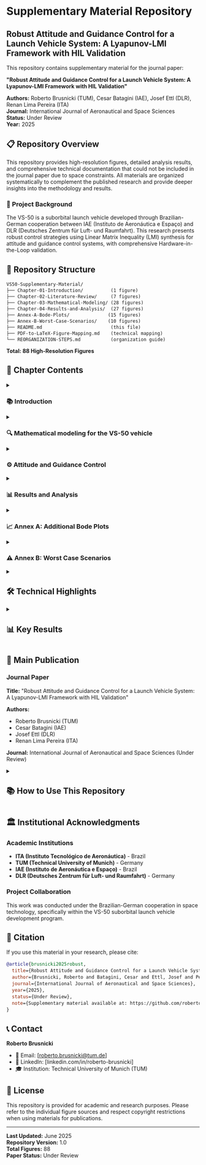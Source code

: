 # Supplementary Material Repository

## Robust Attitude and Guidance Control for a Launch Vehicle System: A Lyapunov-LMI Framework with HIL Validation

This repository contains supplementary material for the journal paper:

**"Robust Attitude and Guidance Control for a Launch Vehicle System: A Lyapunov-LMI Framework with HIL Validation"**

**Authors:** Roberto Brusnicki (TUM), Cesar Batagini (IAE), Josef Ettl (DLR), Renan Lima Pereira (ITA)  
**Journal:** International Journal of Aeronautical and Space Sciences  
**Status:** Under Review  
**Year:** 2025  

## 📋 Repository Overview

This repository provides high-resolution figures, detailed analysis results, and comprehensive technical documentation that could not be included in the journal paper due to space constraints. All materials are organized systematically to complement the published research and provide deeper insights into the methodology and results.

### 🚀 Project Background

The VS-50 is a suborbital launch vehicle developed through Brazilian-German cooperation between IAE (Instituto de Aeronáutica e Espaço) and DLR (Deutsches Zentrum für Luft- und Raumfahrt). This research presents robust control strategies using Linear Matrix Inequality (LMI) synthesis for attitude and guidance control systems, with comprehensive Hardware-in-the-Loop validation.

## 📁 Repository Structure

```
VS50-Supplementary-Material/
├── Chapter-01-Introduction/          (1 figure)
├── Chapter-02-Literature-Review/     (7 figures)  
├── Chapter-03-Mathematical-Modeling/ (28 figures)
├── Chapter-04-Results-and-Analysis/  (27 figures)
├── Annex-A-Bode-Plots/              (15 figures)
├── Annex-B-Worst-Case-Scenarios/    (10 figures)
├── README.md                         (this file)
├── PDF-to-LaTeX-Figure-Mapping.md    (technical mapping)
└── REORGANIZATION-STEPS.md           (organization guide)
```

**Total: 88 High-Resolution Figures**

## 📖 Chapter Contents

<details>
<summary> <h3> 📚 Introduction </h3> </summary>

**Content**: Research motivation, problem formulation, control objectives, VS-50 launch vehicle system overview

#### Figure 1.1: VS-50 Launch Vehicle
<p align="center">
<img src="Chapter-01-Introduction/VS-50.png" alt="VS-50 Launch Vehicle" title="VS-50 launch vehicle" style="margin: 0 auto; max-width: 600px">
</p>

**Caption:** VS-50 launch vehicle.

This Brazilian-German cooperative suborbital launch vehicle serves as the test platform for advanced robust control methodologies presented in this research.

</details>

<details>
<summary> <h3> 🔍 Mathematical modeling for the VS-50 vehicle </h3> </summary>

**Content**: State-of-the-art review in launch vehicle control, reference coordinate systems, fundamental mathematical concepts

#### Figure 2.1: IAE Flight Dynamics Reference Systems
<p align="center">
<img src="Chapter-02-Literature-Review/IAE_NRS.png" alt="IAE Navigation Reference System" title="IAE flight dynamics reference systems" style="margin: 0 auto; max-width: 400px">
</p>

**Caption:** IAE flight dynamics reference systems.

#### Figure 2.2: DLR Body and Navigation Reference Systems
<p align="center">
<img src="Chapter-02-Literature-Review/DLR_NRS.png" alt="DLR Navigation Reference System" title="DLR body reference system and navigation reference system" style="margin: 0 auto; max-width: 400px">
</p>

**Caption:** DLR body reference system (BRS) and navigation reference system (NRS) at launchpad.

#### Figure 2.3: Thrust Force Vector
<p align="center">
<img src="Chapter-02-Literature-Review/ThrustForce.png" alt="Thrust Force Representation" title="Thrust force vector with respect to body reference system" style="margin: 0 auto; max-width: 300px">
</p>

**Caption:** Thrust force vector with respect to the body reference system.

#### Figure 2.4: WGS-84 Ellipsoid Reference
<p align="center">
<img src="Chapter-02-Literature-Review/Ellipsoid.png" alt="Earth Ellipsoid Model" title="Ellipsoid reference used for WGS-84" style="margin: 0 auto; max-width: 300px">
</p>

**Caption:** Ellipsoid reference used for WGS-84.

#### Figure 2.5: Payload and Speed Vectors in NRS
<p align="center">
<img src="Chapter-02-Literature-Review/vectors.png" alt="Vector Definitions" title="Payload vector and speed vector represented in NRS" style="margin: 0 auto; max-width: 300px">
</p>

**Caption:** The payload vector $\vec{r}$ and the speed vector $\vec{v}$ represented in the NRS.

#### Figure 2.6: Euler Angles of Rotations
<p align="center">
<img src="Chapter-02-Literature-Review/EulerAngles.png" alt="Euler Angles" title="Euler angles of rotations for attitude description" style="margin: 0 auto; max-width: 300px">
</p>

**Caption:** Euler angles of rotations used to describe rocket's attitude and the velocity vector attitude.

#### Figure 2.7: Aerodynamic Forces Directions
<p align="center">
<img src="Chapter-02-Literature-Review/AoA.png" alt="Angle of Attack Definition" title="Aerodynamic forces directions" style="margin: 0 auto; max-width: 300px">
</p>

**Caption:** Aerodynamic forces directions due to the given payload vector $\vec{r}$ and speed vector $\vec{v}$.

</details>

<details>
<summary> <h3> ⚙️ Attitude and Guidance Control </h3> </summary>

<p align="center">
<img src="Chapter-03-Mathematical-Modeling/ControlLoop.PNG" alt="Control Loop Architecture" title="Control loop block diagram" style="margin: 0 auto; max-width: 500px">
</p>

<p align="center"><strong>Control loop block diagram</strong></p>

<br><br>

<p align="center">
<img src="Chapter-03-Mathematical-Modeling/Table 3dot1 - Control loops and respective cutoff frequencies.PNG" alt="Control Loops Cutoff Frequencies" title="Control loops and respective cutoff frequencies" style="margin: 0 auto; max-width: 600px">
</p>

<p align="center"><strong>Control loops and respective cutoff frequencies</strong></p>

<br><br>

<p align="center">
<img src="Chapter-03-Mathematical-Modeling/BlockDiagram.PNG" alt="Control Block Diagram" title="Attitude control with focus on controller schematic" style="margin: 0 auto; max-width: 400px">
</p>

<p align="center"><strong>Attitude control with focus on controller schematic</strong></p>

<br><br>

<p align="center">
<img src="Chapter-03-Mathematical-Modeling/Phases.png" alt="Flight Phases" title="Different control phases during boosted phase" style="margin: 0 auto; max-width: 400px">
</p>

<p align="center"><strong>Different control phases during the boosted phase of VS-50 from Alcântara</strong></p>

<br><br>

<details>
<summary> <h4> &nbsp;&nbsp;&nbsp;&nbsp;3.1 Vehicle and its subsystems </h4> </summary>

<details>
<summary> <h5> &nbsp;&nbsp;&nbsp;&nbsp;&nbsp;&nbsp;&nbsp;&nbsp;3.1.1 INS system </h5> </summary>

<p align="center">
<img src="Chapter-03-Mathematical-Modeling/DMARS_TF.PNG" alt="DMARS Transfer Function" title="DMARS transfer function" style="margin: 0 auto; max-width: 400px">
</p>

<p align="center"><strong>DMARS transfer function</strong></p>

<br><br>

<p align="center">
<img src="Chapter-03-Mathematical-Modeling/dmarsBode.png" alt="DMARS Frequency Response" title="Bode diagram of INS system DMARS" style="margin: 0 auto; max-width: 400px">
</p>

<p align="center"><strong>Bode diagram of INS system (DMARS)</strong></p>

<br><br>

</details>

<details>
<summary> <h5> &nbsp;&nbsp;&nbsp;&nbsp;&nbsp;&nbsp;&nbsp;&nbsp;3.1.2 TVA system </h5> </summary>

<p align="center">
<img src="Chapter-03-Mathematical-Modeling/TVA_TF.PNG" alt="TVA Transfer Function" title="TVA transfer function" style="margin: 0 auto; max-width: 400px">
</p>

<p align="center"><strong>TVA transfer function</strong></p>

<br><br>

<p align="center">
<img src="Chapter-03-Mathematical-Modeling/TVABode.png" alt="TVA Frequency Response" title="Bode diagram of TVA plant" style="margin: 0 auto; max-width: 400px">
</p>

<p align="center"><strong>Bode diagram of TVA plant</strong></p>

<br><br>

</details>

<details>
<summary> <h5> &nbsp;&nbsp;&nbsp;&nbsp;&nbsp;&nbsp;&nbsp;&nbsp;3.1.3 Rocket system </h5> </summary>

<p align="center">
<img src="Chapter-03-Mathematical-Modeling/RocketDynamics.PNG" alt="Rocket Dynamics" title="Rocket's dynamic schematics" style="margin: 0 auto; max-width: 400px">
</p>

<p align="center"><strong>Rocket's dynamic schematics</strong></p>

<br><br>

<p align="center">
<img src="Chapter-03-Mathematical-Modeling/rocket_TF.PNG" alt="Rocket Transfer Function" title="Rocket attitude transfer function" style="margin: 0 auto; max-width: 400px">
</p>

<p align="center"><strong>Rocket attitude transfer function</strong></p>

<br><br>

<p align="center">
<img src="Chapter-03-Mathematical-Modeling/ATTBode.png" alt="Attitude Bode" title="Bode diagram of simplest version of the rocket's plant" style="margin: 0 auto; max-width: 400px">
</p>

<p align="center"><strong>Bode diagram of simplest version of the rocket's plant</strong></p>

Since all coefficients of the rocket attitude plant (C<sub>TVA</sub>, I<sub>x</sub>, I<sub>y</sub>, C<sub>damp</sub>) are changing over time, it is presented here the simplest version of the attitude transfer function normalized (M<sub>α</sub>=0, M<sub>β</sub> = 1) - which turns it to a simple double integrator.

<br><br>

</details>

<details>
<summary> <h5> &nbsp;&nbsp;&nbsp;&nbsp;&nbsp;&nbsp;&nbsp;&nbsp;3.1.4 Dead times </h5> </summary>

*Dead time analysis and modeling - figures available in complete collection*

</details>

<details>
<summary> <h5> &nbsp;&nbsp;&nbsp;&nbsp;&nbsp;&nbsp;&nbsp;&nbsp;3.1.5 Low pass filter </h5> </summary>

<p align="center">
<img src="Chapter-03-Mathematical-Modeling/LPF_TF.PNG" alt="LPF Transfer Function" title="Low pass filter transfer function" style="margin: 0 auto; max-width: 400px">
</p>

<p align="center"><strong>Low pass filter transfer function</strong></p>

<br><br>

<p align="center">
<img src="Chapter-03-Mathematical-Modeling/LPFBode.png" alt="LPF Bode" title="Bode diagram of the 2nd order low pass filter" style="margin: 0 auto; max-width: 400px">
</p>

<p align="center"><strong>Bode diagram of the 2nd order low pass filter</strong></p>

<br><br>

</details>

</details>

<details>
<summary> <h4> &nbsp;&nbsp;&nbsp;&nbsp;3.2 Design of the gain-scheduled PID controllers </h4> </summary>

<details>
<summary> <h5> &nbsp;&nbsp;&nbsp;&nbsp;&nbsp;&nbsp;&nbsp;&nbsp;3.2.1 Conventional attitude controller </h5> </summary>

<p align="center">
<img src="Chapter-03-Mathematical-Modeling/PID equations.PNG" alt="PID Equations" title="PID controller equations" style="margin: 0 auto; max-width: 400px">
</p>

<p align="center"><strong>PID controller equations</strong></p>

<br><br>

<p align="center">
<img src="Chapter-03-Mathematical-Modeling/OL_ATT_Bode.png" alt="Attitude Open Loop Bode" title="Attitude open loop bode diagrams" style="margin: 0 auto; max-width: 400px">
</p>

<p align="center"><strong>Attitude open loop bode diagrams</strong></p>

<br><br>

<p align="center">
<img src="Chapter-03-Mathematical-Modeling/pidGains.png" alt="PID Gains" title="How the gains of the PID controller changes during the boosted phase" style="margin: 0 auto; max-width: 400px">
</p>

<p align="center"><strong>How the gains of the PID controller changes during the boosted phase of VS-50</strong></p>

<br><br>

<p align="center">
<img src="Chapter-03-Mathematical-Modeling/pid_ctrl.png" alt="PID Control" title="Block diagram for the output-feedback PID control" style="margin: 0 auto; max-width: 400px">
</p>

<p align="center"><strong>Block diagram for the output-feedback PID control</strong></p>

<br><br>

</details>

<details>
<summary> <h5> &nbsp;&nbsp;&nbsp;&nbsp;&nbsp;&nbsp;&nbsp;&nbsp;3.2.2 Proposed attitude controller via LMI synthesis </h5> </summary>

<p align="center">
<img src="Chapter-03-Mathematical-Modeling/Ma_versus_Mb.png" alt="Ma vs Mb" title="Estimation of M_alpha versus M_beta over time" style="margin: 0 auto; max-width: 400px">
</p>

<p align="center"><strong>Estimation of M<sub>α</sub> versus M<sub>β</sub> over time</strong></p>

<br><br>

<p align="center">
<img src="Chapter-03-Mathematical-Modeling/Ma_versus_Mb_with_variations.png" alt="Ma vs Mb with variations" title="Polytope that includes all M_alpha and M_beta values with variations" style="margin: 0 auto; max-width: 400px">
</p>

<p align="center"><strong>Polytope that includes all M<sub>α</sub> and M<sub>β</sub> values, even with ±20% variation</strong></p>

<br><br>

<p align="center">
<img src="Chapter-03-Mathematical-Modeling/robust_IPD_gains.png" alt="Robust Controller Gains" title="Scheduled PID gains obtained for the robust attitude controller" style="margin: 0 auto; max-width: 400px">
</p>

<p align="center"><strong>Scheduled PID gains obtained for the robust attitude controller</strong></p>

<br><br>

</details>

<details>
<summary> <h5> &nbsp;&nbsp;&nbsp;&nbsp;&nbsp;&nbsp;&nbsp;&nbsp;3.2.3 Conventional guidance controller </h5> </summary>

<p align="center">
<img src="Chapter-03-Mathematical-Modeling/ATT_TF.PNG" alt="Attitude Transfer Function" title="Attitude transfer function for guidance controller" style="margin: 0 auto; max-width: 400px">
</p>

<p align="center"><strong>Attitude transfer function for guidance controller</strong></p>

<br><br>

<p align="center">
<img src="Chapter-03-Mathematical-Modeling/GuidanceBlocks.PNG" alt="Guidance Blocks" title="Overview of guidance control loop" style="margin: 0 auto; max-width: 400px">
</p>

<p align="center"><strong>Overview of guidance control loop</strong></p>

<br><br>

<p align="center">
<img src="Chapter-03-Mathematical-Modeling/GuidanceBode.PNG" alt="Guidance Bode" title="Bode diagram for open loop guidance control" style="margin: 0 auto; max-width: 400px">
</p>

<p align="center"><strong>Bode diagram for open loop guidance control - normalized version (M<sub>γ</sub>=1)</strong></p>

<br><br>

<p align="center">
<img src="Chapter-03-Mathematical-Modeling/PID%20GUI%20equations.PNG" alt="PID GUI Equations" title="PID guidance controller equations" style="margin: 0 auto; max-width: 400px">
</p>

<p align="center"><strong>PID guidance controller equations</strong></p>

<br><br>

<p align="center">
<img src="Chapter-03-Mathematical-Modeling/M_gamma.png" alt="M gamma variation" title="Variation of M_gamma over time" style="margin: 0 auto; max-width: 400px">
</p>

<p align="center"><strong>Variation of M<sub>γ</sub> over time</strong></p>

<br><br>

<p align="center">
<img src="Chapter-03-Mathematical-Modeling/Gui_PD_gains.png" alt="Guidance PD Gains" title="Guidance PD gains over time" style="margin: 0 auto; max-width: 400px">
</p>

<p align="center"><strong>Guidance PD gains over time</strong></p>

<br><br>

</details>

<details>
<summary> <h5> &nbsp;&nbsp;&nbsp;&nbsp;&nbsp;&nbsp;&nbsp;&nbsp;3.2.4 Proposed guidance controller via LMI synthesis </h5> </summary>

<p align="center">
<img src="Chapter-03-Mathematical-Modeling/gui_robus_gains.png" alt="Robust Guidance Gains" title="Guidance gains obtained for the elevation" style="margin: 0 auto; max-width: 400px">
</p>

<p align="center"><strong>Guidance gains obtained for the elevation</strong></p>

<br><br>

</details>

</details>

<details>
<summary> <h4> &nbsp;&nbsp;&nbsp;&nbsp;3.3 Hardware-in-the-loop simulations using LABVIEW </h4> </summary>

<p align="center">
<img src="Chapter-03-Mathematical-Modeling/HIL overview.PNG" alt="HIL System Overview" title="Hardware in the loop test overview" style="margin: 0 auto; max-width: 600px">
</p>

<p align="center"><strong>Hardware in the loop test overview</strong></p>

<br><br>

<details>
<summary> <h5> &nbsp;&nbsp;&nbsp;&nbsp;&nbsp;&nbsp;&nbsp;&nbsp;3.3.1 Rocket Plant hardware </h5> </summary>

<p align="center">
<img src="Chapter-03-Mathematical-Modeling/PXI.png" alt="PXI System" title="National Instruments PXI" style="margin: 0 auto; max-width: 400px">
</p>

<p align="center"><strong>National Instruments PXI</strong></p>

<br>

</details>

<details>
<summary> <h5> &nbsp;&nbsp;&nbsp;&nbsp;&nbsp;&nbsp;&nbsp;&nbsp;3.3.2 Motion simulation table </h5> </summary>

<p align="center">
<img src="Chapter-03-Mathematical-Modeling/3-axis%20motion%20simulator%20table%20model%20AC3350" alt="3-axis Motion Simulator" title="3-axis motion simulator table model AC3350" style="margin: 0 auto; max-width: 400px">
</p>

<p align="center"><strong>3-axis motion simulator table model AC3350</strong></p>

<br><br>

<p align="center">
<img src="Chapter-03-Mathematical-Modeling/redtable_spec2.png" alt="Red Table HIL Facility" title="Three axis motion simulator model AC3350" style="margin: 0 auto; max-width: 400px">
</p>

<p align="center"><strong>Three axis motion simulator model AC3350</strong></p>

<br><br>

<p align="center">
<img src="Chapter-03-Mathematical-Modeling/Dynamic%20performance%20and%20control%20accuracy%20of%20AC3350.PNG" alt="AC3350 Performance Table" title="Dynamic performance and control accuracy of AC3350" style="margin: 0 auto; max-width: 600px">
</p>

<p align="center"><strong>Dynamic performance and control accuracy of AC3350</strong></p>

<br><br>

</details>

<details>
<summary> <h5> &nbsp;&nbsp;&nbsp;&nbsp;&nbsp;&nbsp;&nbsp;&nbsp;3.3.3 Inertial Measurement Unit </h5> </summary>

<p align="center">
<img src="Chapter-03-Mathematical-Modeling/DMARS_NRS.png" alt="DMARS Reference System" title="DMARS reference system" style="margin: 0 auto; max-width: 400px">
</p>

<p align="center"><strong>DMARS reference system</strong></p>

<br><br>

<p align="center">
<img src="Chapter-03-Mathematical-Modeling/DMARS.png" alt="DMARS Configuration" title="DMARS with axes-label" style="margin: 0 auto; max-width: 400px">
</p>

<p align="center"><strong>DMARS with axes-label</strong></p>

<br><br>

<p align="center">
<img src="Chapter-03-Mathematical-Modeling/DMARS%20data%20format.PNG" alt="DMARS Data Format" title="DMARS data format" style="margin: 0 auto; max-width: 600px">
</p>

<p align="center"><strong>DMARS data format</strong></p>

<br><br>

</details>

<details>
<summary> <h5> &nbsp;&nbsp;&nbsp;&nbsp;&nbsp;&nbsp;&nbsp;&nbsp;3.3.4 Software description </h5> </summary>

<p align="center">
<img src="Chapter-03-Mathematical-Modeling/dataFlow.PNG" alt="Data Flow" title="Data flow of PXI computer" style="margin: 0 auto; max-width: 400px">
</p>

<p align="center"><strong>Data flow of PXI computer</strong></p>

<br><br>

<p align="center">
<img src="Chapter-03-Mathematical-Modeling/FrontPanel.png" alt="HIL Interface" title="Simulation settings in the front panel user interface" style="margin: 0 auto; max-width: 400px">
</p>

<p align="center"><strong>Simulation settings in the front panel user interface</strong></p>

<br><br>

<p align="center">
<img src="Chapter-03-Mathematical-Modeling/SerialPanel.png" alt="Serial Panel" title="Serial communication information in the front panel user interface" style="margin: 0 auto; max-width: 400px">
</p>

<p align="center"><strong>Serial communication information in the front panel user interface</strong></p>

<br><br>

</details>

</details>

</details>

<details>
<summary> <h3> 📊 Results and Analysis </h3> </summary>

<details>
<summary> <h4> &nbsp;&nbsp;&nbsp;&nbsp;4.1 Results of MATLAB Simulation </h4> </summary>

<details>
<summary> <h5> &nbsp;&nbsp;&nbsp;&nbsp;&nbsp;&nbsp;&nbsp;&nbsp;4.1.1 Open Loop Bode Plot of Conventional Attitude Controller </h5> </summary>

<p align="center">
<img src="Chapter-04-Results-and-Analysis/Cu_ATT_OL_1_21.png" alt="Current ATT OL 1-21" title="Current attitude open loop 1-21 seconds" style="margin: 0 auto; max-width: 400px">
</p>

<p align="center"><strong>Current attitude open loop 1-21 seconds</strong></p>

<br><br>

<p align="center">
<img src="Chapter-04-Results-and-Analysis/Cu_ATT_OL_22_32.png" alt="Current ATT OL 22-32" title="Current attitude open loop 22-32 seconds" style="margin: 0 auto; max-width: 400px">
</p>

<p align="center"><strong>Current attitude open loop 22-32 seconds</strong></p>

<br><br>

<p align="center">
<img src="Chapter-04-Results-and-Analysis/Cu_ATT_OL_33_38.png" alt="Current ATT OL 33-38" title="Current attitude open loop 33-38 seconds" style="margin: 0 auto; max-width: 400px">
</p>

<p align="center"><strong>Current attitude open loop 33-38 seconds</strong></p>

<br><br>

<p align="center">
<img src="Chapter-04-Results-and-Analysis/Cu_ATT_OL_39_71.png" alt="Current ATT OL 39-71" title="Current attitude open loop 39-71 seconds" style="margin: 0 auto; max-width: 400px">
</p>

<p align="center"><strong>Current attitude open loop 39-71 seconds</strong></p>

<br><br>

<p align="center">
<img src="Chapter-04-Results-and-Analysis/Cu_ATT_OL_72_82.png" alt="Current ATT OL 72-82" title="Current attitude open loop 72-82 seconds" style="margin: 0 auto; max-width: 400px">
</p>

<p align="center"><strong>Current attitude open loop 72-82 seconds</strong></p>

<br><br>

</details>

<details>
<summary> <h5> &nbsp;&nbsp;&nbsp;&nbsp;&nbsp;&nbsp;&nbsp;&nbsp;4.1.2 Open Loop Bode Plot of Conventional Guidance Controller </h5> </summary>

<p align="center">
<img src="Chapter-04-Results-and-Analysis/CURRENT_GUI_CL_5_15.png" alt="Current GUI CL 5-15" title="Current guidance closed loop 5-15 seconds" style="margin: 0 auto; max-width: 400px">
</p>

<p align="center"><strong>Current guidance closed loop 5-15 seconds</strong></p>

<br><br>

<p align="center">
<img src="Chapter-04-Results-and-Analysis/CURRENT_GUI_CL_45_75.png" alt="Current GUI CL 45-75" title="Current guidance closed loop 45-75 seconds" style="margin: 0 auto; max-width: 400px">
</p>

<p align="center"><strong>Current guidance closed loop 45-75 seconds</strong></p>

<br><br>

</details>

<details>
<summary> <h5> &nbsp;&nbsp;&nbsp;&nbsp;&nbsp;&nbsp;&nbsp;&nbsp;4.1.3 Open Loop Bode Plot of Proposed Attitude Controller via LMI synthesis </h5> </summary>

<p align="center">
<img src="Chapter-04-Results-and-Analysis/ROBUST_ATT_OL_1_21.png" alt="Robust ATT OL 1-21" title="Robust attitude open loop 1-21 seconds" style="margin: 0 auto; max-width: 400px">
</p>

<p align="center"><strong>Robust attitude open loop 1-21 seconds</strong></p>

<br><br>

<p align="center">
<img src="Chapter-04-Results-and-Analysis/ROBUST_ATT_OL_22_32.png" alt="Robust ATT OL 22-32" title="Robust attitude open loop 22-32 seconds" style="margin: 0 auto; max-width: 400px">
</p>

<p align="center"><strong>Robust attitude open loop 22-32 seconds</strong></p>

<br><br>

<p align="center">
<img src="Chapter-04-Results-and-Analysis/ROBUST_ATT_OL_33_39.png" alt="Robust ATT OL 33-39" title="Robust attitude open loop 33-39 seconds" style="margin: 0 auto; max-width: 400px">
</p>

<p align="center"><strong>Robust attitude open loop 33-39 seconds</strong></p>

<br><br>

<p align="center">
<img src="Chapter-04-Results-and-Analysis/ROBUST_ATT_OL_40_71.png" alt="Robust ATT OL 40-71" title="Robust attitude open loop 40-71 seconds" style="margin: 0 auto; max-width: 400px">
</p>

<p align="center"><strong>Robust attitude open loop 40-71 seconds</strong></p>

<br><br>

<p align="center">
<img src="Chapter-04-Results-and-Analysis/ROBUST_ATT_OL_72_82.png" alt="Robust ATT OL 72-82" title="Robust attitude open loop 72-82 seconds" style="margin: 0 auto; max-width: 400px">
</p>

<p align="center"><strong>Robust attitude open loop 72-82 seconds</strong></p>

<br><br>

</details>

<details>
<summary> <h5> &nbsp;&nbsp;&nbsp;&nbsp;&nbsp;&nbsp;&nbsp;&nbsp;4.1.4 Open Loop Bode Plot of Proposed Guidance Controller via LMI synthesis </h5> </summary>

<p align="center">
<img src="Chapter-04-Results-and-Analysis/ROBUST_GUI_OL_5_15.png" alt="Robust GUI OL 5-15" title="Robust guidance open loop 5-15 seconds" style="margin: 0 auto; max-width: 400px">
</p>

<p align="center"><strong>Robust guidance open loop 5-15 seconds</strong></p>

<br><br>

<p align="center">
<img src="Chapter-04-Results-and-Analysis/ROBUST_GUI_OL_45_75.png" alt="Robust GUI OL 45-75" title="Robust guidance open loop 45-75 seconds" style="margin: 0 auto; max-width: 400px">
</p>

<p align="center"><strong>Robust guidance open loop 45-75 seconds</strong></p>

<br><br>

</details>

</details>

<details>
<summary> <h4> &nbsp;&nbsp;&nbsp;&nbsp;4.2 Results of HIL simulation </h4> </summary>

The HIL Simulations were divided into four steps of development:

- **Phase A**: Using both simulated sensors and simulated actuators
- **Phase B**: Using simulated sensors but real actuator
- **Phase C**: Using real sensors, but simulated actuators
- **Phase D**: Using real hardware for both sensors and actuators

<details>
<summary> <h5> &nbsp;&nbsp;&nbsp;&nbsp;&nbsp;&nbsp;&nbsp;&nbsp;4.2.1 Test matrix </h5> </summary>

During Phase D of the HIL, the following tests were proposed for each disturbance:

- **Roll Rate:**
  - Fixed values of roll rates in steps: 0°/s, 50°/s, 100°/s, 150°/s, 200°/s in both directions
  - Roll rates induced by fins incident angles of 0.05°, 0.10°, 0.15°, 0.20° in both directions

- **Winds:**
  - Winds with constant conditions: 10 m/s, 20 m/s, 30 m/s, 40 m/s from different directions (North, Northeast, East, Southeast, South, Southwest, West, Northwest)
  - Measured wind sets with gust and wind shear up to 40 m/s

- **Nozzle misalignment:**
  - Deflection angle offset from 0.1°, 0.2°, to 0.5°
  - Deflection angle offset of 0.3° and fixed roll rate of 100°/s

- **Nozzle eccentricity:**
  - 0.01 m of nozzle eccentricity, and 0.3° of nozzle misalignment with roll rate of 100°/s

- **Thrust performance variations:**
  - ±10% in thrust magnitude

- **Variations in Moment induced by Aerodynamics:**
  - ±20% in M<sub>α</sub> (angular acceleration due to 1° of angle of attack)

- **Variations in Moment induced by the Nozzle:**
  - ±20% in M<sub>β</sub> (angular acceleration due to 1° of nozzle deflection)

- **M<sub>α</sub>, M<sub>β</sub> and other combinations:**
  - +20% in M<sub>α</sub> and -20% in M<sub>β</sub>
  - State before, with gust and share winds up to 30 m/s added
  - State before, with nozzle misalignment of 0.3° added
  - State before, with nozzle eccentricity of 0.01m added
  - State before, with fins misalignment of 0.1° added
  - State before, including natural oscillations of 20Hz and amplitudes of 3°

<br><br>

**Table: Successful attitude controller tests performed during phase D of HILs**

| # | Control Type | Fins Mis. [°] | Nozzle Ecc. [m] | Nozzle Mis. [°] | Wind Vel. [m/s] | Wind Azi. [°] | M<sub>α</sub> [-] | M<sub>β</sub> [-] |
|---|---|---|---|---|---|---|---|---|
| 1 | Attitude | 0.00 | 0.00 | 0.0 | 0 | 0 | 1.0 | 1.0 |
| 2 | Attitude | 0.05 | 0.00 | 0.0 | 0 | 0 | 1.0 | 1.0 |
| 3 | Attitude | -0.05 | 0.00 | 0.0 | 0 | 0 | 1.0 | 1.0 |
| 4 | Attitude | 0.05 | 0.00 | 0.0 | 10 | -45 | 1.0 | 1.0 |
| 5 | Attitude | 0.05 | 0.00 | 0.0 | 10 | 45 | 1.0 | 1.0 |
| 6 | Attitude | 0.05 | 0.00 | 0.0 | 10 | 135 | 1.0 | 1.0 |
| 7 | Attitude | 0.05 | 0.00 | 0.0 | 10 | 225 | 1.0 | 1.0 |
| 8 | Attitude | 0.05 | 0.00 | 0.0 | 20 | -45 | 1.0 | 1.0 |
| 9 | Attitude | 0.05 | 0.00 | 0.0 | 20 | 45 | 1.0 | 1.0 |
| 10 | Attitude | 0.05 | 0.00 | 0.0 | 20 | 135 | 1.0 | 1.0 |
| 11 | Attitude | 0.05 | 0.00 | 0.0 | 20 | 225 | 1.0 | 1.0 |
| 12 | Attitude | 0.05 | 0.00 | 0.0 | 30 | -45 | 1.0 | 1.0 |
| 13 | Attitude | 0.05 | 0.00 | 0.0 | 30 | 45 | 1.0 | 1.0 |
| 14 | Attitude | 0.05 | 0.00 | 0.0 | 30 | 135 | 1.0 | 1.0 |
| 15 | Attitude | 0.05 | 0.00 | 0.0 | 30 | 225 | 1.0 | 1.0 |
| 16 | Attitude | 0.10 | 0.00 | 0.0 | 20 | -45 | 1.00 | 1.0 |
| 17 | Attitude | 0.15 | 0.00 | 0.0 | 20 | -45 | 1.00 | 1.0 |
| 18 | Attitude | 0.20 | 0.00 | 0.0 | 20 | -45 | 1.00 | 1.0 |
| 19 | Attitude | -0.20 | 0.00 | 0.0 | 20 | -45 | 1.00 | 1.0 |
| 20 | Attitude | 0.20 | 0.00 | 0.2 | 20 | -45 | 1.00 | 1.0 |
| 21 | Attitude | 0.20 | 0.00 | 0.4 | 20 | -45 | 1.00 | 1.0 |
| 22 | Attitude | 0.20 | 0.02 | 0.4 | 20 | -45 | 1.00 | 1.0 |
| 23 | Attitude | 0.20 | 0.00 | 0.4 | wind profile 1 | | 1.00 | 1.0 |
| 24 | Attitude | 0.20 | 0.00 | 0.4 | wind profile 2 | | 1.00 | 1.0 |
| 25 | Attitude | 0.20 | 0.00 | 0.4 | wind profile 4 | | 1.00 | 1.0 |
| 26 | Attitude | 0.20 | 0.02 | 0.4 | 20 | -45 | 1.00 | 1.0 |
| 27 | Attitude | 0.20 | 0.02 | 0.4 | 20 | -45 | 1.20 | 1.0 |
| 28 | Attitude | 0.20 | 0.02 | 0.4 | 20 | -45 | 1.20 | 0.8 |
| 29 | Attitude | 0.20 | 0.02 | 0.4 | 20 | -45 | 1.30 | 0.8 |
| 30 | Attitude | 0.20 | 0.02 | 0.4 | 20 | -45 | 1.35 | 0.8 |

<br><br>

**Table: Successful guidance controller tests performed during phase D of HILs**

| # | Control Type | Fins Mis. [°] | Nozzle Ecc. [m] | Nozzle Mis. [°] | Wind Vel. [m/s] | Wind Azi. [°] | M<sub>α</sub> [-] | M<sub>β</sub> [-] |
|---|---|---|---|---|---|---|---|---|
| 30 | Guidance | 0.20 | 0.02 | 0.4 | 20 | -45 | 1.00 | 1.0 |
| 31 | Guidance | -0.20 | 0.02 | 0.4 | 20 | -45 | 1.20 | 0.8 |
| 32 | Guidance | 0.10 | 0.02 | 0.2 | wind profile 1 | | 1.00 | 1.0 |
| 33 | Guidance | 0.20 | 0.02 | 0.4 | 20 | -45 | 1.35 | 0.8 |
| 34 | Guidance | -0.20 | 0.02 | 0.4 | 20 | -45 | 1.35 | 0.8 |
| 35 | Guidance | 0.10 | 0.02 | 0.4 | 20 | -45 | 1.20 | 1.0 |
| 36 | Guidance | 0.10 | 0.02 | 0.4 | 20 | | 1.20 | 1.0 |
| 37 | Guidance | 0.10 | 0.02 | 0.4 | 20 | | 1.20 | 1.0 |
| 38 | Guidance | 0.10 | 0.02 | 0.4 | 20 | | 1.20 | 1.0 |
| 39 | Guidance | 0.10 | 0.02 | 0.2 | wind profile 1 | | 1.20 | 1.0 |
| 40 | Guidance | 0.10 | 0.02 | 0.2 | wind profile 2 | | 1.20 | 1.0 |
| 41 | Guidance | 0.10 | 0.02 | 0.2 | wind profile 4 | | 1.20 | 1.0 |
| 42 | Guidance | 0.20 | 0.02 | 0.4 | 20 | -45 | 1.35 | 0.8 |
| 43 | Guidance | 0.20 | 0.02 | 0.4 | 20 | -45 | 1.35 | 0.8 |
| 44 | Guidance | 0.20 | 0.02 | 0.4 | 20 | -45 | 1.35 | 0.8 |
| 45 | Guidance | 0.20 | 0.02 | 0.4 | 20 | -45 | 1.35 | 0.8 |

<br><br>

</details>

<details>
<summary> <h5> &nbsp;&nbsp;&nbsp;&nbsp;&nbsp;&nbsp;&nbsp;&nbsp;4.2.2 Logged data </h5> </summary>

**Table: Logged data for each trial of attitude and guidance HIL tests**

| Position | Physical Value | Unit | | Position | Physical Value | Unit |
|----------|----------------|------|---|----------|----------------|------|
| 0 | Time | s | | 27 | Yaw DMARS | ° |
| 1 | Latitude Sim | ° | | 28 | Roll DMARS | ° |
| 2 | Longitude Sim | ° | | 29 | Pitch Stream sim | ° |
| 3 | Altitude Sim | m | | 30 | Yaw Stream sim | ° |
| 4 | Velocity North Sim | m/s | | 31 | Oil Consumption sim | L |
| 5 | Velocity East Sim | m/s | | 32 | Speed Pitch sim | ° |
| 6 | Velocity Up Sim | m/s | | 33 | Speed Yaw sim | ° |
| 7 | Q0 Sim | - | | 34 | Time motion table | s |
| 8 | Q1 Sim | - | | 35 | Inner P Com | ° |
| 9 | Q2 Sim | - | | 36 | Inner R Com | °/s |
| 10 | Q3 Sim | - | | 37 | Inner Acc Com | °/s² |
| 11 | Pitch Sim | ° | | 38 | Middle P Com | ° |
| 12 | Yaw Sim | ° | | 39 | Middle R Com | °/s |
| 13 | Roll Sim | ° | | 40 | Middle Acc Com | °/s² |
| 14 | Rates Pitch Sim | °/s | | 41 | Outer P Com | ° |
| 15 | Rates Yaw Sim | °/s | | 42 | Outer R Com | °/s |
| 16 | Rates Roll Sim | °/s | | 43 | Outer Acc Com | °/s² |
| 17 | Acc North Sim | m/s² | | 44 | Inner P Mon | ° |
| 18 | Acc West Sim | m/s² | | 45 | Inner R Mon | °/s |
| 19 | Acc Up Sim | m/s² | | 46 | Inner Acc Mon | °/s² |
| 20 | M<sub>α</sub> Sim | °/s² | | 47 | Middle P Mon | ° |
| 21 | M<sub>β</sub> Sim | °/s² | | 48 | Middle R Mon | °/s |
| 22 | AoA pitch | ° | | 49 | Middle Acc Mon | °/s² |
| 23 | AoA yaw | ° | | 50 | Outer P Mon | ° |
| 24 | Act 315 | ° | | 51 | Outer R Mon | °/s |
| 25 | Act 225 | ° | | 52 | Outer Acc Mon | °/s² |
| 26 | Pitch DMARS | ° | | | | |

</details>

<details>
<summary> <h5> &nbsp;&nbsp;&nbsp;&nbsp;&nbsp;&nbsp;&nbsp;&nbsp;4.2.3 Acceptance criteria </h5> </summary>

For each disturbance test of the simulated flight, the criteria used for acceptance were:

■ *When the current disturbance studied is included in the simulation, the rocket should perform a stable flight during the entire boosted phase*.

In the same manner, for each disturbance test, as soon as the rocket could not be controlled during the entire boosted phase of the flight, it was assumed that the maximum limit of the current disturbance being tested was achieved. The criterion used for acceptance at the final stage of the Phase D tests was:

■ *When all the disturbances are included in the simulation, the rocket should perform a stable flight during the entire boosted phase*.

</details>

<details>
<summary> <h5> &nbsp;&nbsp;&nbsp;&nbsp;&nbsp;&nbsp;&nbsp;&nbsp;4.2.4 Result analysis </h5> </summary>

In summary, the successful results achieved are as follows:

• **Roll Rate:**
  - Stable flights achieved with fixed roll rates up to 190 °/s;
  - 0.2 degrees of fin incidents angle resulting in a final roll rate around 190 °/s.

• **Wind:**
  - Stable flights achieved with winds up to 30 m/s from all directions;
  - Fin incident angle of 0.05°, 0.10°, 0.15°, and 0.20° used during the tests;
  - 3 sets of measured wind situation (from Alcântara) had been applied, including gust and shear winds up to 40 m/s, with fin incident angle of 0.1°.

• **Nozzle misalignment:**
  - Nozzle misalignment of 0.4°;
  - Winds up to 20 m/s from all directions included;
  - Fin incident angle up to 0.2° included (final roll rate of 190 °/s).

• **Nozzle eccentricity:**
  - Nozzle eccentricity of 0.02 m included;
  - Nozzle misalignment of 0.4°;
  - Fin incident angle of 0.2°.

• **Motor Performance Variation (M<sub>α</sub>):**
  - -20% of thrust included.

• **Aerodynamic Coefficient Variation (M<sub>β</sub>):**
  - 35% in aerodynamic effects included.

• **INS misalignment:**
  - The controller was able to perform a nominal flight even with a simulated misplacement of the INS of 0.5° in all axes of rotation.

• **Eigen Frequencies:**
  - The filter implemented in the FCC successfully removed the eigenfrequency of 20Hz included in the DMARS attitude data – not inducing rocket natural resonances.

</details>

<details>
<summary> <h5> &nbsp;&nbsp;&nbsp;&nbsp;&nbsp;&nbsp;&nbsp;&nbsp;4.2.5 Performance comparison </h5> </summary>

The cases listed below were the chosen ones from the attitude and guidance HIL test tables to present here as a brief demonstration of the controller's performance. In the next section, both the position and attitude are presented for each case for the entire boosted phase of the flight.

• **Nominal Flight with no Disturbances - Attitude Controller**

| # | Control Type | Fins Mis. [°] | Nozzle Ecc. [m] | Nozzle Mis. [°] | Wind Vel. [m/s] | Wind Azi. [°] | M<sub>α</sub> [-] | M<sub>β</sub> [-] |
|---|--------------|---------------|------------------|------------------|------------------|----------------|---------------------|---------------------|
| 1 | Attitude | 0.00 | 0.00 | 0.0 | 0 | 0 | 1.0 | 1.0 |

<br><br>

• **Realistic Scenario of Disturbances - Attitude Controller**

| # | Control Type | Fins Mis. [°] | Nozzle Ecc. [m] | Nozzle Mis. [°] | Wind | | M<sub>α</sub> [-] | M<sub>β</sub> [-] |
|---|--------------|---------------|------------------|------------------|------|---|---------------------|---------------------|
| 25 | Attitude | 0.20 | 0.00 | 0.4 | wind profile 4 | | 1.0 | 1.0 |

<br><br>

• **Realistic Scenario of Disturbances - Guidance Controller**

| # | Control Type | Fins Mis. [°] | Nozzle Ecc. [m] | Nozzle Mis. [°] | Wind | | M<sub>α</sub> [-] | M<sub>β</sub> [-] |
|---|--------------|---------------|------------------|------------------|------|---|---------------------|---------------------|
| 41 | Guidance | 0.10 | 0.02 | 0.2 | wind profile 4 | | 1.2 | 1.0 |

<br><br>

• **Realistic Scenario of Disturbances - Attitude Controller X Guidance Controller**

| # | Control Type | Fins Mis. [°] | Nozzle Ecc. [m] | Nozzle Mis. [°] | Wind | | M<sub>α</sub> [-] | M<sub>β</sub> [-] |
|---|--------------|---------------|------------------|------------------|------|---|---------------------|---------------------|
| 25 | Attitude | 0.20 | 0.00 | 0.4 | wind profile 4 | | 1.0 | 1.0 |
| 41 | Guidance | 0.10 | 0.02 | 0.2 | wind profile 4 | | 1.2 | 1.0 |

<br><br>

<p align="center">
<img src="Chapter-04-Results-and-Analysis/61.png" alt="Performance Comparison" title="Controller performance comparison" style="margin: 0 auto; max-width: 600px">
</p>

<p align="center"><strong>Controller performance comparison</strong></p>

<br><br>

<p align="center">
<img src="Chapter-04-Results-and-Analysis/66.png" alt="Comparison Analysis" title="Detailed performance comparison analysis" style="margin: 0 auto; max-width: 400px">
</p>

<p align="center"><strong>Detailed performance comparison analysis</strong></p>

<br><br>

<p align="center">
<img src="Chapter-04-Results-and-Analysis/67.png" alt="Final Comparison" title="Final performance comparison results" style="margin: 0 auto; max-width: 400px">
</p>

<p align="center"><strong>Final performance comparison results</strong></p>

<br><br>

</details>

</details>

</details>

<details>
<summary> <h3> 📈 Annex A: Additional Bode Plots </h3> </summary>

**Content**: Detailed frequency response analysis, closed-loop Bode plots, controller comparisons across all flight phases

#### Closed-Loop Frequency Analysis
*Comprehensive Bode plot analysis for various controller configurations and flight conditions*

#### Controller Performance Comparison
*Detailed frequency domain comparison between current and robust control approaches*

*Total: 15 high-resolution Bode plots for comprehensive frequency domain analysis*

</details>

<details>
<summary> <h3> ⚠️ Annex B: Worst Case Scenarios </h3> </summary>

**Content**: Mission performance under extreme conditions, worst-case disturbance analysis, robustness verification

#### Extreme Condition Testing
*Controller performance under maximum parameter uncertainties, worst-case wind disturbances, and extreme flight conditions*

#### Robustness Verification
*Validation of controller robustness under challenging scenarios that test the limits of the control system*

*Total: 10 high-resolution figures demonstrating controller performance under worst-case conditions*

</details>

<details>
<summary> <h2> 🛠️ Technical Highlights </h2> </summary>

### Control Methodologies
- **LMI-based Robust Control**: Lyapunov stability guarantees
- **Gain Scheduling**: Adaptation to varying flight conditions  
- **H∞ Control**: Disturbance rejection and robustness
- **PID Control**: Baseline comparison and implementation

### Validation Approach
- **Hardware-in-the-Loop (HIL)**: Real-time validation using actual flight hardware
- **Monte Carlo Simulations**: Statistical performance assessment
- **Worst-Case Analysis**: Robustness verification under extreme conditions

### Key Technologies
- **DMARS Navigation System**: High-precision inertial navigation
- **TVA (Thrust Vector Actuator)**: Primary attitude control actuator
- **Real-Time Implementation**: LabVIEW-based control system

</details>

<details>
<summary> <h2> 📊 Key Results </h2> </summary>

### Performance Improvements
- **Enhanced Robustness**: Superior performance under parameter uncertainties
- **Improved Tracking**: Better attitude and guidance response
- **Extended Stability Margins**: Increased phase and gain margins
- **Validated Performance**: Confirmed through HIL testing

### Innovation Contributions
1. **LMI Synthesis Framework**: Systematic robust controller design
2. **Integrated HIL Validation**: Real hardware testing methodology  
3. **Comprehensive Analysis**: Complete frequency and time domain evaluation
4. **Practical Implementation**: Ready-to-deploy control algorithms

</details>

## 🔗 Main Publication

### Journal Paper
**Title:** "Robust Attitude and Guidance Control for a Launch Vehicle System: A Lyapunov-LMI Framework with HIL Validation"

**Authors:** 
- Roberto Brusnicki (TUM)
- Cesar Batagini (IAE) 
- Josef Ettl (DLR)
- Renan Lima Pereira (ITA)

**Journal:** International Journal of Aeronautical and Space Sciences (Under Review)

<details>
<summary> <h2> 📚 How to Use This Repository </h2> </summary>

### For Researchers
1. **Reference Figures**: All figures are organized systematically with detailed descriptions
2. **High-Resolution Access**: Download original image files for presentations/papers
3. **Detailed Analysis**: Explore comprehensive results beyond journal paper constraints
4. **Methodology Understanding**: Review complete mathematical models and control architectures

### For Students
1. **Learning Resource**: Study control system design methodologies
2. **Implementation Guide**: Reference HIL setup and validation procedures  
3. **Mathematical Foundation**: Access detailed modeling equations and derivations
4. **Performance Analysis**: Understand robustness evaluation techniques

### For Industry
1. **Control Algorithms**: Reference robust control design procedures
2. **Validation Methods**: HIL testing protocols and procedures
3. **Performance Metrics**: Evaluation criteria and benchmarking approaches
4. **Implementation Guidelines**: Practical deployment considerations

</details>

## 🏛️ Institutional Acknowledgments

### Academic Institutions
- **ITA (Instituto Tecnológico de Aeronáutica)** - Brazil
- **TUM (Technical University of Munich)** - Germany  
- **IAE (Instituto de Aeronáutica e Espaço)** - Brazil
- **DLR (Deutsches Zentrum für Luft- und Raumfahrt)** - Germany

### Project Collaboration
This work was conducted under the Brazilian-German cooperation in space technology, specifically within the VS-50 suborbital launch vehicle development program.

## 📄 Citation

If you use this material in your research, please cite:

```bibtex
@article{brusnicki2025robust,
  title={Robust Attitude and Guidance Control for a Launch Vehicle System: A Lyapunov-LMI Framework with HIL Validation},
  author={Brusnicki, Roberto and Batagini, Cesar and Ettl, Josef and Pereira, Renan Lima},
  journal={International Journal of Aeronautical and Space Sciences},
  year={2025},
  status={Under Review},
  note={Supplementary material available at: https://github.com/roberto-brusnicki/VS50-Supplementary-Material}
}
```

## 📞 Contact

**Roberto Brusnicki**  
- 📧 Email: [roberto.brusnicki@tum.de]
- 🔗 LinkedIn: [linkedin.com/in/roberto-brusnicki]
- 🎓 Institution: Technical University of Munich (TUM)

## 📝 License

This repository is provided for academic and research purposes. Please refer to the individual figure sources and respect copyright restrictions when using materials for publications.

---

**Last Updated:** June 2025  
**Repository Version:** 1.0  
**Total Figures:** 88  
**Paper Status:** Under Review 